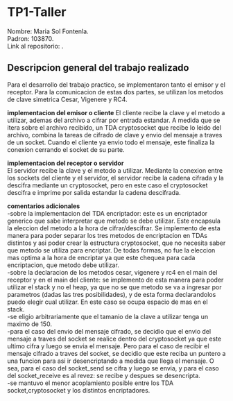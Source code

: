 # TP1-Taller  
Nombre: Maria Sol Fontenla.  
Padron: 103870.  
Link al repositorio:  .

## Descripcion general del trabajo realizado  
Para el desarrollo del trabajo practico, se implementaron tanto el emisor y el receptor. Para la comunicacion de estas dos partes, se utilizan los metodos de clave simetrica Cesar, Vigenere y RC4.  

**implementacion del emisor o cliente**
El cliente recibe la clave y el metodo a utilizar, ademas del archivo a cifrar por entrada estandar. A medida que se itera sobre el archivo recibido, un TDA cryptosocket que recibe lo leido del archivo, combina la tareas de cifrado de clave y envio del mensaje a traves de un socket. Cuando el cliente ya envio todo el mensaje, este finaliza la conexion cerrando el socket de su parte.  

**implementacion del receptor o servidor**  
El servidor recibe la clave y el metodo a utilizar. Mediante la conexion entre los sockets del cliente y el servidor, el servidor recibe la cadena cifrada y la descifra mediante un cryptosocket, pero en este caso el cryptosocket descifra e imprime por salida estandar la cadena descifrada.  

**comentarios adicionales**  
-sobre la implementacion del TDA encriptador: este es un encriptador generico que sabe interpretar que metodo se debe utilizar. Este encapsula la eleccion del metodo a la hora de cifrar/descifrar. Se implemento de esta manera para poder separar los tres metodos de encriptacion en TDAs distintos y asi poder crear la estructura cryptosocket, que no necesita saber que metodo se utiliza para encriptar. De todas formas, no fue la eleccion mas optima a la hora de encriptar ya que este chequea para cada encriptacion, que metodo debe utilizar.  
-sobre la declaracion de los metodos cesar, vigenere y rc4 en el main del receptor y en el main del cliente: se implemento de esta manera para poder utilizar el stack y no el heap, ya que no se que metodo se va a ingresar por parametros (dadas las tres posibilidades), y de esta forma declarandolos puedo elegir cual utilizar. En este caso se ocupa espacio de mas en el stack.  
-se eligio arbitrariamente que el tamanio de la clave a utilizar tenga un maximo de 150.  
-para el caso del envio del mensaje cifrado, se decidio que el envio del mensaje a traves del socket se realice dentro del cryptosocket ya que este ultimo cifra y luego se envia el mensaje. Pero para el caso de recibir el mensaje cifrado a traves del socket, se decidio que este reciba un puntero a una funcion para asi ir desencriptando a medida que llega el mensaje. O sea, para el caso del socket_send se cifra y luego se envia, y para el caso del socket_receive es al revez: se recibe y despues se desencripta.  
-se mantuvo el menor acoplamiento posible entre los TDA socket,cryptosocket y los distintos encriptadores.  
